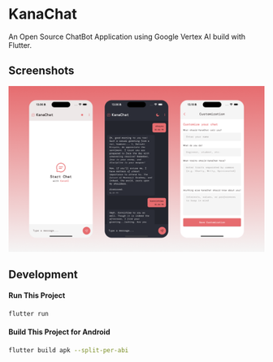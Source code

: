 # KanaChat

An Open Source ChatBot Application using Google Vertex AI build with Flutter.

## Screenshots

![Screenshot 1](screenshots/ss-1.png)

## Development

#### Run This Project

```bash
flutter run
```

#### Build This Project for Android

```bash
flutter build apk --split-per-abi
```
